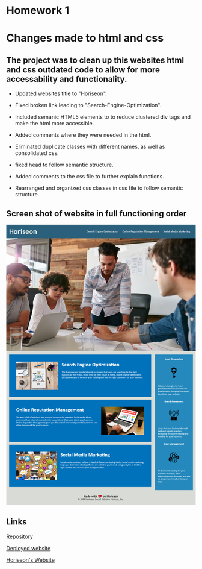 # Homework 1
# Changes made to html and css

## The project was to clean up this websites html and css outdated code to allow for more accessability and functionality.

* Updated websites title to "Horiseon".

* Fixed broken link leading to "Search-Engine-Optimization".

* Included semanic HTML5 elements to to reduce clustered div tags and make the html more accessible.

* Added comments where they were needed in the html.

* Eliminated duplicate classes with different names, as well as consolidated css.

* fixed head to follow semantic structure.

* Added comments to the css file to further explain functions.

* Rearranged and organized css classes in css file to follow semantic structure.

## Screen shot of website in full functioning order

![horiseon-website](HW1/_D__VSC_Homework1_HW1_index.html.png)

## Links

[Repository](https://github.com/jacobduden/Homework-1-Horiseon-JLD)

[Deployed website](https://jacobduden.github.io/Homework-1-Horiseon-JLD/)

[Horiseon's Website](HW1/index.html)
